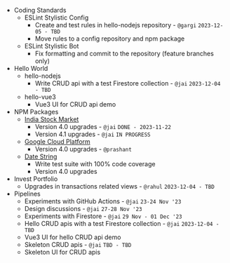 
- Coding Standards
  - ESLint Stylistic Config
    - Create and test rules in hello-nodejs repository - `@gargi` `2023-12-05 - TBD`
    - Move rules to a config repository and npm package
  - ESLint Stylistic Bot
    - Fix formatting and commit to the repository (feature branches only)
- Hello World
  - hello-nodejs
    - Write CRUD api with a test Firestore collection - `@jai` `2023-12-04 - TBD`
  - hello-vue3
    - Vue3 UI for CRUD api demo
- NPM Packages
  - [India Stock Market](https://www.npmjs.com/package/@zero65tech/indian-stock-market)
    - Version 4.0 upgrades - `@jai` `DONE - 2023-11-22`
    - Version 4.1 upgrades - `@jai` `IN PROGRESS`
  - [Google Cloud Platform](https://www.npmjs.com/package/@zero65tech/google-cloud-platform)
    - Version 4.0 upgrades - `@prashant`
  - [Date String](https://www.npmjs.com/package/@zero65tech/date-string)
    - Write test suite with 100% code coverage
    - Version 4.0 upgrades
- Invest Portfolio
  - Upgrades in transactions related views - `@rahul` `2023-12-04 - TBD`
- Pipelines
  - Experiments with GitHub Actions - `@jai` `23-24 Nov '23`
  - Design discussions - `@jai` `27-28 Nov '23`
  - Experiments with Firestore - `@jai` `29 Nov - 01 Dec '23`
  - Hello CRUD apis with a test Firestore collection - `@jai` `2023-12-04 - TBD`
  - Vue3 UI for hello CRUD api demo
  - Skeleton CRUD apis - `@jai` `TBD - TBD`
  - Skeleton UI for CRUD apis
